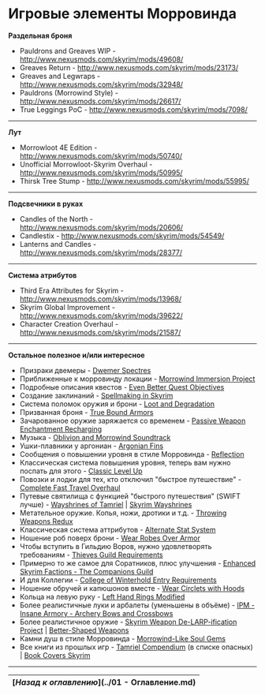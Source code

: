 # Игровые элементы Морровинда

**Раздельная броня**

+ Pauldrons and Greaves WIP - http://www.nexusmods.com/skyrim/mods/49608/
+ Greaves Return - http://www.nexusmods.com/skyrim/mods/23173/
+ Greaves and Legwraps - http://www.nexusmods.com/skyrim/mods/32948/
+ Pauldrons (Morrowind Style) - http://www.nexusmods.com/skyrim/mods/26617/
+ True Leggings PoC - http://www.nexusmods.com/skyrim/mods/7098/

------

**Лут**

+ Morrowloot 4E Edition - http://www.nexusmods.com/skyrim/mods/50740/
+ Unofficial Morrowloot-Skyrim Overhaul - http://www.nexusmods.com/skyrim/mods/50995/
+ Thirsk Tree Stump - http://www.nexusmods.com/skyrim/mods/55995/

------

**Подсвечники в руках**

+ Candles of the North - http://www.nexusmods.com/skyrim/mods/20606/
+ Candlestix - http://www.nexusmods.com/skyrim/mods/54549/
+ Lanterns and Candles - http://www.nexusmods.com/skyrim/mods/28377/

------

**Система атрибутов**

+ Third Era Attributes for Skyrim - http://www.nexusmods.com/skyrim/mods/13968/
+ Skyrim Global Improvement - http://www.nexusmods.com/skyrim/mods/39622/
+ Character Creation Overhaul - http://www.nexusmods.com/skyrim/mods/21587/

------

**Остальное полезное и/или интересное**

+ Призраки двемеры - [Dwemer Spectres](http://tesalliance.org/forums/index.php?/files/file/1434-dwemer-spectres/)
+ Приближенные к морровинду локации - [Morrowind Immersion Project](http://www.nexusmods.com/skyrim/mods/33927/)
+ Подробные описания квестов - [Even Better Quest Objectives](http://www.nexusmods.com/skyrim/mods/32695/)
+ Создание заклинаний - [Spellmaking in Skyrim](http://www.nexusmods.com/skyrim/mods/49032/)
+ Система поломок оружия и брони - [Loot and Degradation](http://www.nexusmods.com/skyrim/mods/55677/)
+ Призванная броня - [True Bound Armors](http://gamer-mods.ru/load/tes_v_skyrim/magija/true_bound_armors/9-1-0-1496)
+ Зачарованное оружие заряжается со временем - [Passive Weapon Enchantment Recharging](http://www.nexusmods.com/skyrim/mods/42356/)
+ Музыка - [Oblivion and Morrowind Soundtrack](http://www.nexusmods.com/skyrim/mods/30568/)
+ Ушки-плавники у аргониан - [Argonian Fins](http://www.nexusmods.com/skyrim/mods/55707/)
+ Сообщения о повышении уровня в стиле Морровинда - [Reflection](http://www.nexusmods.com/skyrim/mods/25469/)
+ Классическая система повышения уровня, теперь вам нужно поспать для этого - [Classic Level Up](http://www.nexusmods.com/skyrim/mods/45293/)
+ Повозки и лодки для тех, кто отключил "быстрое путешествие" - [Complete Fast Travel Overhaul](http://www.nexusmods.com/skyrim/mods/68221/)
+ Путевые святилища с функцией "быстрого путешествия" (SWIFT лучше) - [Wayshrines of Tamriel](http://www.nexusmods.com/skyrim/mods/27572/) | [Skyrim Wayshrines](http://www.nexusmods.com/skyrim/mods/64201/)
+ Метательное оружие. Копья, ножи, дротики и т.д. - [Throwing Weapons Redux](http://www.nexusmods.com/skyrim/mods/36147/)
+ Классическая система аттрибутов - [Alternate Stat System](http://www.nexusmods.com/skyrim/mods/35795/)
+ Ношение роб поверх брони - [Wear Robes Over Armor](http://www.nexusmods.com/skyrim/mods/39591/)
+ Чтобы вступить в Гильдию Воров, нужно удовлетворять требованиям - [Thieves Guild Requirements](http://www.nexusmods.com/skyrim/mods/14157/)
+ Примерно то же самое для Соратников, плюс улучшения - [Enhanced Skyrim Factions - The Companions Guild](http://www.nexusmods.com/skyrim/mods/22650/)
+ И для Коллегии - [College of Winterhold Entry Requirements](http://www.nexusmods.com/skyrim/mods/38448/)
+ Ношение обручей и капюшонов вместе - [Wear Circlets with Hoods](http://www.nexusmods.com/skyrim/mods/12235/)
+ Кольца на левую руку - [Left Hand Rings Modified](http://www.nexusmods.com/skyrim/mods/58491/)
+ Более реалистичные луки и арбалеты (уменьшены в объёме) - [IPM - Insane Armory - Archery Bows and Crossbows](http://www.nexusmods.com/skyrim/mods/50737/)
+ Более реалистичное оружие - [Skyrim Weapon De-LARP-ification Project](http://www.nexusmods.com/skyrim/mods/16072/) | [Better-Shaped Weapons](http://www.nexusmods.com/skyrim/mods/39870/)
+ Камни душ в стиле Морровинда - [Morrowind-Like Soul Gems](http://www.nexusmods.com/skyrim/mods/30348/)
+ Все книги из прошлых игр - [Tamriel Compendium](http://www.nexusmods.com/skyrim/mods/10462/) (в списке опасных) | [Book Covers Skyrim](http://www.nexusmods.com/skyrim/mods/10462/)

------

|[*Назад к оглавлению*](../01 - Оглавление.md)|
|:---:|
